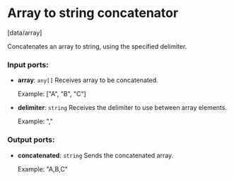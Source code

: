 # Array to string concatenator

[data/array]

Concatenates an array to string, using the specified delimiter.

### Input ports:

* __array__: `any[]`
    Receives array to be concatenated.
    
    Example:
    ["A", "B", "C"]



* __delimiter__: `string`
    Receives the delimiter to use between array elements.
    
    Example:
    ","



### Output ports:

* __concatenated__: `string`
    Sends the concatenated array.
    
    Example:
    "A,B,C"



